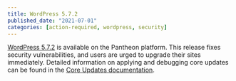 ```yaml
---
title: WordPress 5.7.2
published_date: "2021-07-01"
categories: [action-required, wordpress, security]
---
```

[WordPress 5.7.2](https://wordpress.org/news/2021/05/wordpress-5-7-2-security-release/) is available on the Pantheon platform. This release fixes security vulnerabilities, and users are urged to upgrade their sites immediately. Detailed information on applying and debugging core updates can be found in the [Core Updates documentation](/core-updates).
